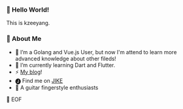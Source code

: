 
### 👋 Hello World!

This is kzeeyang.

### 👷 About Me 

- 🤔 I’m a Golang and Vue.js User, but now I'm attend to learn more advanced knowledge about other fileds!
- 🎉 I’m currently learning Dart and Flutter.
- ⚡ [My blog](https://kzeeyang.github.io/)!
- 🅙 Find me on [JIKE](https://web.okjike.com/u/c705f5f9-4071-4506-a161-d8f4ab5b334c)
- :guitar: A guitar fingerstyle enthusiasts 

:floppy_disk: EOF